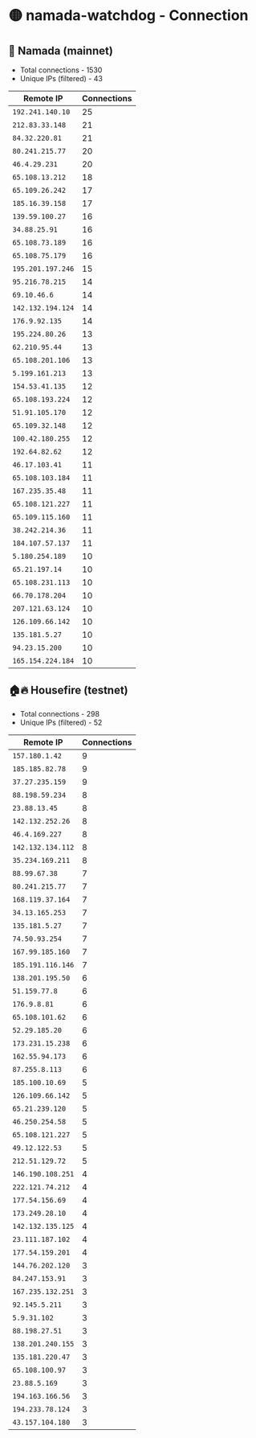 # 🟡 namada-watchdog - Connection

## 🚀 Namada (mainnet)
- Total connections - 1530
- Unique IPs (filtered) - 43

| Remote IP | Connections |
|-----------|-------------|
| `192.241.140.10` | 25 |
| `212.83.33.148` | 21 |
| `84.32.220.81` | 21 |
| `80.241.215.77` | 20 |
| `46.4.29.231` | 20 |
| `65.108.13.212` | 18 |
| `65.109.26.242` | 17 |
| `185.16.39.158` | 17 |
| `139.59.100.27` | 16 |
| `34.88.25.91` | 16 |
| `65.108.73.189` | 16 |
| `65.108.75.179` | 16 |
| `195.201.197.246` | 15 |
| `95.216.78.215` | 14 |
| `69.10.46.6` | 14 |
| `142.132.194.124` | 14 |
| `176.9.92.135` | 14 |
| `195.224.80.26` | 13 |
| `62.210.95.44` | 13 |
| `65.108.201.106` | 13 |
| `5.199.161.213` | 13 |
| `154.53.41.135` | 12 |
| `65.108.193.224` | 12 |
| `51.91.105.170` | 12 |
| `65.109.32.148` | 12 |
| `100.42.180.255` | 12 |
| `192.64.82.62` | 12 |
| `46.17.103.41` | 11 |
| `65.108.103.184` | 11 |
| `167.235.35.48` | 11 |
| `65.108.121.227` | 11 |
| `65.109.115.160` | 11 |
| `38.242.214.36` | 11 |
| `184.107.57.137` | 11 |
| `5.180.254.189` | 10 |
| `65.21.197.14` | 10 |
| `65.108.231.113` | 10 |
| `66.70.178.204` | 10 |
| `207.121.63.124` | 10 |
| `126.109.66.142` | 10 |
| `135.181.5.27` | 10 |
| `94.23.15.200` | 10 |
| `165.154.224.184` | 10 |

## 🏠🔥 Housefire (testnet)

- Total connections - 298
- Unique IPs (filtered) - 52

| Remote IP | Connections |
|-----------|-------------|
| `157.180.1.42` | 9 |
| `185.185.82.78` | 9 |
| `37.27.235.159` | 9 |
| `88.198.59.234` | 8 |
| `23.88.13.45` | 8 |
| `142.132.252.26` | 8 |
| `46.4.169.227` | 8 |
| `142.132.134.112` | 8 |
| `35.234.169.211` | 8 |
| `88.99.67.38` | 7 |
| `80.241.215.77` | 7 |
| `168.119.37.164` | 7 |
| `34.13.165.253` | 7 |
| `135.181.5.27` | 7 |
| `74.50.93.254` | 7 |
| `167.99.185.160` | 7 |
| `185.191.116.146` | 7 |
| `138.201.195.50` | 6 |
| `51.159.77.8` | 6 |
| `176.9.8.81` | 6 |
| `65.108.101.62` | 6 |
| `52.29.185.20` | 6 |
| `173.231.15.238` | 6 |
| `162.55.94.173` | 6 |
| `87.255.8.113` | 6 |
| `185.100.10.69` | 5 |
| `126.109.66.142` | 5 |
| `65.21.239.120` | 5 |
| `46.250.254.58` | 5 |
| `65.108.121.227` | 5 |
| `49.12.122.53` | 5 |
| `212.51.129.72` | 5 |
| `146.190.108.251` | 4 |
| `222.121.74.212` | 4 |
| `177.54.156.69` | 4 |
| `173.249.28.10` | 4 |
| `142.132.135.125` | 4 |
| `23.111.187.102` | 4 |
| `177.54.159.201` | 4 |
| `144.76.202.120` | 3 |
| `84.247.153.91` | 3 |
| `167.235.132.251` | 3 |
| `92.145.5.211` | 3 |
| `5.9.31.102` | 3 |
| `88.198.27.51` | 3 |
| `138.201.240.155` | 3 |
| `135.181.220.47` | 3 |
| `65.108.100.97` | 3 |
| `23.88.5.169` | 3 |
| `194.163.166.56` | 3 |
| `194.233.78.124` | 3 |
| `43.157.104.180` | 3 |

